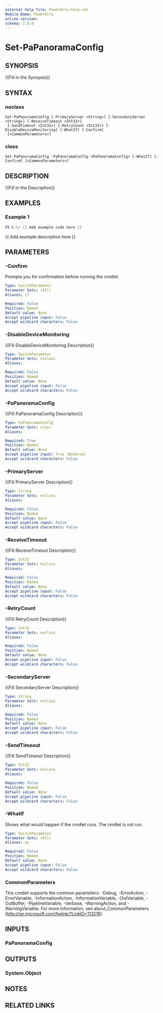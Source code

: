 ```yaml
---
external help file: PowerAlto-help.xml
Module Name: PowerAlto
online version:
schema: 2.0.0
---
```


# Set-PaPanoramaConfig

## SYNOPSIS
{{Fill in the Synopsis}}

## SYNTAX

### noclass
```
Set-PaPanoramaConfig [-PrimaryServer <String>] [-SecondaryServer <String>] [-ReceiveTimeout <Int32>]
 [-SendTimeout <Int32>] [-RetryCount <Int32>] [-DisableDeviceMonitoring] [-WhatIf] [-Confirm]
 [<CommonParameters>]
```

### class
```
Set-PaPanoramaConfig -PaPanoramaConfig <PaPanoramaConfig> [-WhatIf] [-Confirm] [<CommonParameters>]
```

## DESCRIPTION
{{Fill in the Description}}

## EXAMPLES

### Example 1
```powershell
PS C:\> {{ Add example code here }}
```

{{ Add example description here }}

## PARAMETERS

### -Confirm
Prompts you for confirmation before running the cmdlet.

```yaml
Type: SwitchParameter
Parameter Sets: (All)
Aliases: cf

Required: False
Position: Named
Default value: None
Accept pipeline input: False
Accept wildcard characters: False
```

### -DisableDeviceMonitoring
{{Fill DisableDeviceMonitoring Description}}

```yaml
Type: SwitchParameter
Parameter Sets: noclass
Aliases:

Required: False
Position: Named
Default value: None
Accept pipeline input: False
Accept wildcard characters: False
```

### -PaPanoramaConfig
{{Fill PaPanoramaConfig Description}}

```yaml
Type: PaPanoramaConfig
Parameter Sets: class
Aliases:

Required: True
Position: Named
Default value: None
Accept pipeline input: True (ByValue)
Accept wildcard characters: False
```

### -PrimaryServer
{{Fill PrimaryServer Description}}

```yaml
Type: String
Parameter Sets: noclass
Aliases:

Required: False
Position: Named
Default value: None
Accept pipeline input: False
Accept wildcard characters: False
```

### -ReceiveTimeout
{{Fill ReceiveTimeout Description}}

```yaml
Type: Int32
Parameter Sets: noclass
Aliases:

Required: False
Position: Named
Default value: None
Accept pipeline input: False
Accept wildcard characters: False
```

### -RetryCount
{{Fill RetryCount Description}}

```yaml
Type: Int32
Parameter Sets: noclass
Aliases:

Required: False
Position: Named
Default value: None
Accept pipeline input: False
Accept wildcard characters: False
```

### -SecondaryServer
{{Fill SecondaryServer Description}}

```yaml
Type: String
Parameter Sets: noclass
Aliases:

Required: False
Position: Named
Default value: None
Accept pipeline input: False
Accept wildcard characters: False
```

### -SendTimeout
{{Fill SendTimeout Description}}

```yaml
Type: Int32
Parameter Sets: noclass
Aliases:

Required: False
Position: Named
Default value: None
Accept pipeline input: False
Accept wildcard characters: False
```

### -WhatIf
Shows what would happen if the cmdlet runs.
The cmdlet is not run.

```yaml
Type: SwitchParameter
Parameter Sets: (All)
Aliases: wi

Required: False
Position: Named
Default value: None
Accept pipeline input: False
Accept wildcard characters: False
```

### CommonParameters
This cmdlet supports the common parameters: -Debug, -ErrorAction, -ErrorVariable, -InformationAction, -InformationVariable, -OutVariable, -OutBuffer, -PipelineVariable, -Verbose, -WarningAction, and -WarningVariable.
For more information, see about_CommonParameters (http://go.microsoft.com/fwlink/?LinkID=113216).

## INPUTS

### PaPanoramaConfig
## OUTPUTS

### System.Object
## NOTES

## RELATED LINKS
